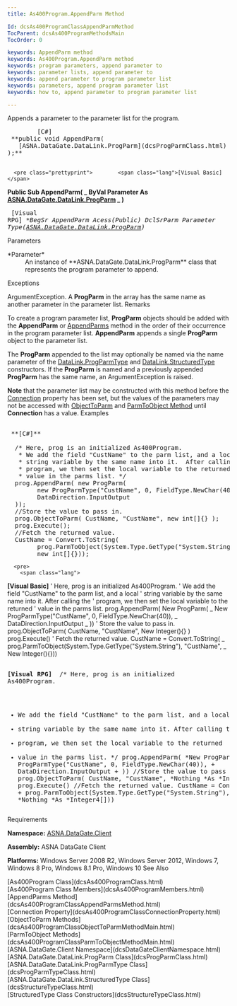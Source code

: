 ```yaml
---
title: As400Program.AppendParm Method

Id: dcsAs400ProgramClassAppendParmMethod
TocParent: dcsAs400ProgramMethodsMain
TocOrder: 0

keywords: AppendParm method
keywords: As400Program.AppendParm method
keywords: program parameters, append parameter to
keywords: parameter lists, append parameter to
keywords: append parameter to program parameter list
keywords: parameters, append program parameter list
keywords: how to, append parameter to program parameter list

---
```


Appends a parameter to the parameter list for the program.
<pre class="prettyprint">        <span class="lang">[C#]</span>
 **public void AppendParm(
   [ASNA.DataGate.DataLink.ProgParm](dcsProgParmClass.html) Parameter
);** 
      </pre>
      <pre class="prettyprint">        <span class="lang">[Visual Basic] </span>
 **Public Sub AppendParm( _
   ByVal Parameter As [ASNA.DataGate.DataLink.ProgParm](dcsProgParmClass.html) _
)** 
      </pre>
      <pre class="prettyprint">
        <span class="lang">[Visual RPG]</span>
 **BegSr AppendParm Acess(*Public)
   DclSrParm Parameter Type([ASNA.DataGate.DataLink.ProgParm](dcsProgParmClass.html))** 
      </pre>

Parameters

<dl>
        <dt>
          <span> *Parameter* 
          </span>
        </dt>
        <dd>
          <span />
          <span> An instance of **ASNA.DataGate.DataLink.ProgParm**  class that represents the program parameter to append. </span>  </dd>
</dl>

Exceptions

ArgumentException. A **ProgParm** in the array has the same name as another parameter in the parameter list.<span />
Remarks

To create a program parameter list, <span> **ProgParm** </span> objects should be added with the <span> **AppendParm** </span> or [AppendParms](dcsAs400ProgramClassAppendParmsMethod.html) method in the order of their occurrence in the program parameter list. <span> **AppendParm** </span> appends a single <span> **ProgParm** </span> object to the parameter list.

The **ProgParm** appended to the list may optionally be named via the <span>name</span> parameter of the [DataLink.ProgParmType](dcsProgParmTypeClassProgParmTypeConstructor.html) and [DataLink.StructuredType](dcsStructureTypeClass.html) constructors. If the <span> **ProgParm** </span> is named and a previously appended **ProgParm** has the same name, an ArgumentException is raised. 

**Note** that the parameter list may be constructed with this method before the [ Connection](dcsAs400ProgramClassConnectionProperty.html) property has been set, but the values of the parameters may not be accessed with [ObjectToParm](dcsAs400ProgramClassObjectToParmMethodMain.html) and [ParmToObject Method](dcsAs400ProgramClassParmToObjectMethodMain.html) until <span> **Connection** </span> has a value.
Examples

<pre>
        <span class="lang">
 **[C#]** 
        </span>
  /* Here, prog is an initialized As400Program.
   * We add the field "CustName" to the parm list, and a local
   * string variable by the same name into it.  After calling the
   * program, we then set the local variable to the returned
   * value in the parms list. */
  prog.AppendParm( new ProgParm(
        new ProgParmType("CustName", 0, FieldType.NewChar(40)),
        DataDirection.InputOutput
  ));
  //Store the value to pass in.
  prog.ObjectToParm( CustName, "CustName", new int[]{} );
  prog.Execute();
  //Fetch the returned value.
  CustName = Convert.ToString(
        prog.ParmToObject(System.Type.GetType("System.String"), "CustName", 
        new int[]{}));  </pre>
      <pre>
        <span class="lang">
 **[Visual Basic]** 
        </span>
  ' Here, prog is an initialized As400Program.
  ' We add the field "CustName" to the parm list, and a local
  ' string variable by the same name into it.  After calling the
  ' program, we then set the local variable to the returned
  ' value in the parms list.
  prog.AppendParm( New ProgParm( _
        New ProgParmType("CustName", 0, FieldType.NewChar(40)), _
        DataDirection.InputOutput _
  ))
  ' Store the value to pass in.
  prog.ObjectToParm( CustName, "CustName", New Integer(){} )
  prog.Execute()
  ' Fetch the returned value.
  CustName = Convert.ToString( _
        prog.ParmToObject(System.Type.GetType("System.String"), "CustName", _
        New Integer(){}))</pre>
      <pre class="prettyprint">
        <span class="lang">
 **[Visual RPG]** 
        </span>
  /* Here, prog is an initialized As400Program.
   * We add the field "CustName" to the parm list, and a local
   * string variable by the same name into it.  After calling the
   * program, we then set the local variable to the returned
   * value in the parms list. */
  prog.AppendParm( *New ProgParm( +
        *New ProgParmType("CustName", 0, FieldType.NewChar(40)), +
        DataDirection.InputOutput + 
  ))
  //Store the value to pass in.
  prog.ObjectToParm( CustName, "CustName", *Nothing *As *Integer4[] )
  prog.Execute()
  //Fetch the returned value.
  CustName = Convert.ToString( +
        prog.ParmToObject(System.Type.GetType("System.String"), "CustName", +
        *Nothing *As *Integer4[]))</pre>

Requirements

**Namespace:** [ASNA.DataGate.Client](dcsDataGateClientNamespace.html) 

**Assembly:** ASNA DataGate Client

**Platforms:** Windows Server 2008 R2, Windows Server 2012, Windows 7, Windows 8 Pro, Windows 8.1 Pro, Windows 10
See Also

<dl />
      [As400Program Class](dcsAs400ProgramClass.html)
      <br />
      [As400Program Class Members](dcsAs400ProgramMembers.html)
      <br />
      [AppendParms Method](dcsAs400ProgramClassAppendParmsMethod.html)
      <br />
      [Connection Property](dcsAs400ProgramClassConnectionProperty.html)
      <br />
      [ObjectToParm Methods](dcsAs400ProgramClassObjectToParmMethodMain.html)
      <br />
      [ParmToObject Methods](dcsAs400ProgramClassParmToObjectMethodMain.html)
      <br />
      [ASNA.DataGate.Client Namespace](dcsDataGateClientNamespace.html)
      <br />
      [ASNA.DataGate.DataLink.ProgParm Class](dcsProgParmClass.html)
      <br />
      [ASNA.DataGate.DataLink.ProgParmType Class](dcsProgParmTypeClass.html)
      <br />
      [ASNA.DataGate.DataLink.StructuredType Class](dcsStructureTypeClass.html)
      <br />
      [StructuredType Class 
					Constructors](dcsStructureTypeClass.html)
      <p />


